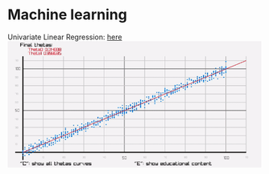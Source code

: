 # Machine learning

Univariate Linear Regression: [here](https://github.com/Oreyato/MachineLearning/tree/main/UnivariateLinearRegression)
![Image](https://github.com/Oreyato/MachineLearning/blob/main/UnivariateLinearRegression/Resources/demo.gif)
